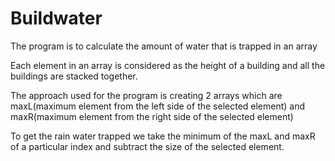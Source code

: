 # Buildwater

The program is to calculate the amount of water that is trapped in an array

Each element in an array is considered as the height of a building and all the buildings are stacked together.

The approach used for the program is creating 2 arrays which are maxL(maximum element from the left side of the selected element) and maxR(maximum element from the right side of the selected element)

To get the rain water trapped we take the minimum of the maxL and maxR of a particular index and subtract the size of the selected element.
